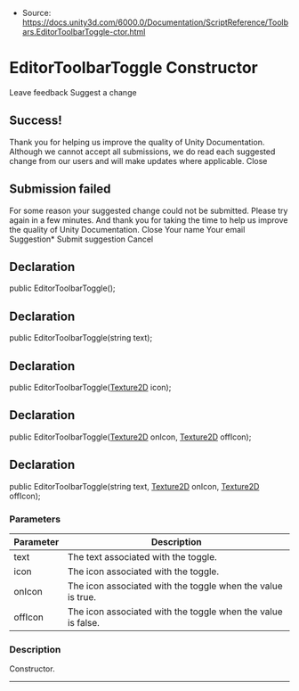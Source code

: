 * Source: https://docs.unity3d.com/6000.0/Documentation/ScriptReference/Toolbars.EditorToolbarToggle-ctor.html

# EditorToolbarToggle Constructor
Leave feedback
Suggest a change
## Success!
Thank you for helping us improve the quality of Unity Documentation. Although we cannot accept all submissions, we do read each suggested change from our users and will make updates where applicable.
Close
## Submission failed
For some reason your suggested change could not be submitted. Please <a>try again</a> in a few minutes. And thank you for taking the time to help us improve the quality of Unity Documentation.
Close
Your name Your email Suggestion* Submit suggestion
Cancel
## Declaration
public EditorToolbarToggle(); 
## Declaration
public EditorToolbarToggle(string text); 
## Declaration
public EditorToolbarToggle([Texture2D](https://docs.unity3d.com/6000.0/Documentation/ScriptReference/Texture2D.html) icon); 
## Declaration
public EditorToolbarToggle([Texture2D](https://docs.unity3d.com/6000.0/Documentation/ScriptReference/Texture2D.html) onIcon, [Texture2D](https://docs.unity3d.com/6000.0/Documentation/ScriptReference/Texture2D.html) offIcon); 
## Declaration
public EditorToolbarToggle(string text, [Texture2D](https://docs.unity3d.com/6000.0/Documentation/ScriptReference/Texture2D.html) onIcon, [Texture2D](https://docs.unity3d.com/6000.0/Documentation/ScriptReference/Texture2D.html) offIcon); 
### Parameters
Parameter | Description  
---|---  
text | The text associated with the toggle.  
icon | The icon associated with the toggle.  
onIcon | The icon associated with the toggle when the value is true.  
offIcon | The icon associated with the toggle when the value is false.  
### Description
Constructor.
* * *
